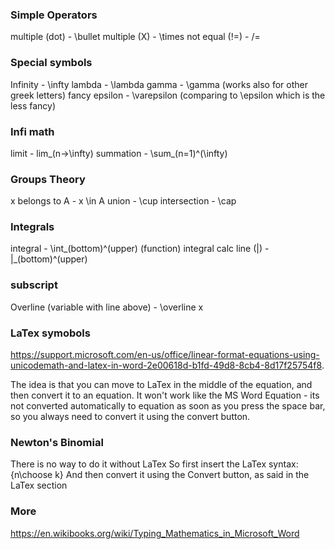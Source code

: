 ### Simple Operators
multiple (dot) - \bullet
multiple (X) - \times
not equal (!=) - /=

### Special symbols
Infinity - \infty
lambda - \lambda
gamma - \gamma (works also for other greek letters)
fancy epsilon - \varepsilon (comparing to \epsilon which is the less fancy)

### Infi math
limit - lim_(n->\infty)
summation - \sum_(n=1)^(\infty)

### Groups Theory
x belongs to A - x \in A
union - \cup
intersection - \cap

### Integrals
integral - \int_(bottom)^(upper) (function)
integral calc line (|) - |_(bottom)^(upper)

### subscript
Overline (variable with line above) - \overline x

### LaTex symobols
https://support.microsoft.com/en-us/office/linear-format-equations-using-unicodemath-and-latex-in-word-2e00618d-b1fd-49d8-8cb4-8d17f25754f8.

The idea is that you can move to LaTex in the middle of the equation, and then convert it to an equation.
It won't work like the MS Word Equation - its not converted automatically to equation as soon as you press the space bar, so you always need to convert it using the convert button.

### Newton's Binomial
There is no way to do it without LaTex
So first insert the LaTex syntax:
{n\choose k}
And then convert it using the Convert button, as said in the LaTex section

### More
https://en.wikibooks.org/wiki/Typing_Mathematics_in_Microsoft_Word
